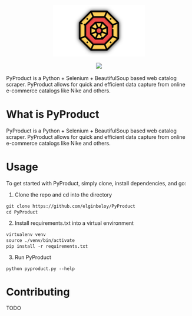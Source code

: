 <p align="center"><img src="assets/logo.svg" width="250" title="PyProduct Logo"></p>

<p align="center">
    <a href="https://github.com/elginbeloy/PyProduct/blob/master/LICENSE">
        <img src="https://img.shields.io/github/license/elginbeloy/PyProduct">
    </a>
</p>


PyProduct is a Python + Selenium + BeautifulSoup based web catalog scraper. PyProduct allows for quick and efficient data capture from online e-commerce catalogs like Nike and others. 

# What is PyProduct

PyProduct is a Python + Selenium + BeautifulSoup based web catalog scraper. PyProduct allows for quick and efficient data capture from online e-commerce catalogs like Nike and others. 

# Usage

To get started with PyProduct, simply clone, install dependencies, and go:

1. Clone the repo and cd into the directory

```
git clone https://github.com/elginbeloy/PyProduct
cd PyProduct
```

2. Install requirements.txt into a virtual environment

```
virtualenv venv
source ./venv/bin/activate
pip install -r requirements.txt
```
3. Run PyProduct

```
python pyproduct.py --help
```

# Contributing

TODO

